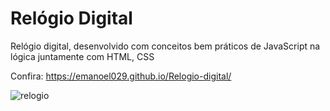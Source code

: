 # Relógio Digital #

<p>Relógio digital, desenvolvido com conceitos bem práticos de JavaScript na lógica juntamente com HTML, CSS </p>

Confira: https://emanoel029.github.io/Relogio-digital/

![relogio](https://github.com/Emanoel029/Relogio-digital/assets/138140487/9b8b1ad3-5104-4429-b2c3-2f999cbbf591)
